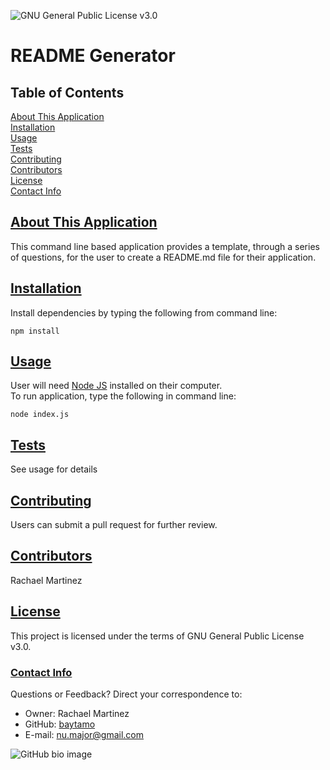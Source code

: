

![GNU General Public License v3.0](https://img.shields.io/badge/license-GPL-orange)  

# README Generator

## Table of Contents
[About This Application](#description)  
[Installation](#installation)  
[Usage](#usage)  
[Tests](#tests)  
[Contributing](#contributing)  
[Contributors](#contributors)  
[License](#license)  
[Contact Info](#contact)

## [About This Application](#description)
This command line based application provides a template, through a series of questions, for the user to create a README.md file for their application.

## [Installation](#installation)

Install dependencies by typing the following from command line:
~~~
npm install
~~~

## [Usage](#usage)
User will need [Node JS](https://nodejs.org/en/) installed on their computer.  
To run application, type the following in command line:  
~~~
node index.js
~~~

## [Tests](#tests)
See usage for details

## [Contributing](#contributing)
Users can submit a pull request for further review.

## [Contributors](#contributors)
Rachael Martinez

## [License](#license)
This project is licensed under the terms of GNU General Public License v3.0.

### [Contact Info](#contact)  
Questions or Feedback? Direct your correspondence to:  

- Owner: Rachael Martinez  
- GitHub: [baytamo](https://github.com/baytamo)  
- E-mail: nu.major@gmail.com

![GitHub bio image](https://avatars1.githubusercontent.com/u/66987830?v=4)